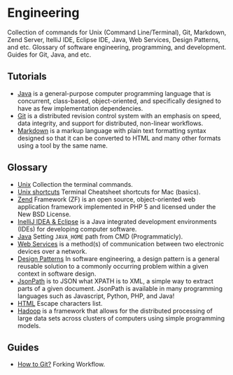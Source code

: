 Engineering
===========

Collection of commands for Unix (Command Line/Terminal), Git, Markdown, Zend Server, ItelliJ IDE, Eclipse IDE, Java, Web Services, Design Patterns, and etc. Glossary of software engineering, programming, and development. Guides for Git, Java, and etc. 

Tutorials
---------

- [Java](https://github.com/valerysamovich/engineering/blob/master/docs/java-tutorial.md) is a general-purpose computer programming language that is concurrent, class-based, object-oriented, and specifically designed to have as few implementation dependencies.
- [Git](https://github.com/valerysamovich/engineering/blob/master/docs/git.md) is a distributed revision control system with an emphasis on speed, data integrity, and support for distributed, non-linear workflows.
- [Markdown](https://github.com/valerysamovich/engineering/blob/master/docs/markdown.md) is a markup language with plain text formatting syntax designed so that it can be converted to HTML and many other formats using a tool by the same name.

Glossary
--------

- [Unix](https://github.com/valerysamovich/engineering/blob/master/docs/unix.md) Collection the terminal commands.
- [Unix shortcuts](https://github.com/0nn0/terminal-mac-cheatsheet/wiki/Terminal-Cheatsheet-for-Mac-(-basics-)) Terminal Cheatsheet shortcuts for Mac (basics).
- [Zend](https://github.com/valerysamovich/engineering/blob/master/docs/zend.md) Framework (ZF) is an open source, object-oriented web application framework implemented in PHP 5 and licensed under the New BSD License.
- [InelliJ IDEA & Eclipse](https://github.com/valerysamovich/engineering/blob/master/docs/eclipse.md)  is a Java integrated development environments (IDEs) for developing computer software.
- [Java](https://github.com/valerysamovich/engineering/blob/master/docs/java.md) Setting `JAVA_HOME` path from CMD (Programmaticly).
- [Web Services](https://github.com/valerysamovich/engineering/blob/master/docs/web-services.md) is a method(s) of communication between two electronic devices over a network.
- [Design Patterns](https://github.com/valerysamovich/engineering/blob/master/docs/design-patterns.md) In software engineering, a design pattern is a general reusable solution to a commonly occurring problem within a given context in software design.
- [JsonPath](https://github.com/valerysamovich/engineering/blob/master/docs/jsonpath.md) is to JSON what XPATH is to XML, a simple way to extract parts of a given document. JsonPath is available in many programming languages such as Javascript, Python, PHP, and Java!
- [HTML](http://dev.w3.org/html5/html-author/charref) Escape characters list.
- [Hadoop](https://hadoop.apache.org/) is a framework that allows for the distributed processing of large data sets across clusters of computers using simple programming models.

Guides
------

- [How to Git?](https://github.com/valerysamovich/engineering/blob/master/docs/how-to-git.md) Forking Workflow.

